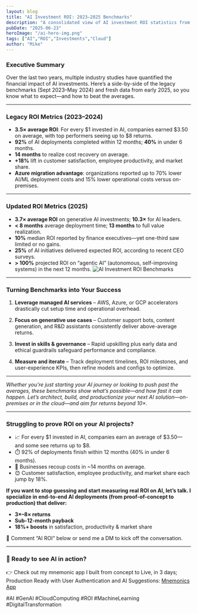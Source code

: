 ```yaml
---
layout: blog
title: "AI Investment ROI: 2023–2025 Benchmarks"
description: "A consolidated view of AI investment ROI statistics from foundational studies (2023–2024) and the latest findings (2025)."
pubDate: "2025-06-23"
heroImage: "/ai-hero-img.png"
tags: ["AI","ROI","Investments","Cloud"]
author: "Mike"
---
```


### Executive Summary

Over the last two years, multiple industry studies have quantified the financial impact of AI investments. Here’s a side-by-side of the legacy benchmarks (Sept 2023–May 2024) and fresh data from early 2025, so you know what to expect—and how to beat the averages.

---
### Legacy ROI Metrics (2023–2024)

- **3.5× average ROI**: For every \$1 invested in AI, companies earned \$3.50 on average, with top performers seeing up to \$8 returns.
- **92%** of AI deployments completed within 12 months; **40%** in under 6 months.
- **14 months** to realize cost recovery on average.
- **+18%** lift in customer satisfaction, employee productivity, and market share.
- **Azure migration advantage**: organizations reported up to 70% lower AI/ML deployment costs and 15% lower operational costs versus on-premises.

---

### Updated ROI Metrics (2025)

- **3.7× average ROI** on generative AI investments; **10.3×** for AI leaders.
- **< 8 months** average deployment time; **13 months** to full value realization.
- **10%** median ROI reported by finance executives—yet one-third saw limited or no gains.
- **25%** of AI initiatives delivered expected ROI, according to recent CEO surveys.
- **> 100%** projected ROI on “agentic AI” (autonomous, self-improving systems) in the next 12 months.
![AI Investment ROI Benchmarks](/2024-worktrend.png)
---

### Turning Benchmarks into Your Success

1. **Leverage managed AI services**
   – AWS, Azure, or GCP accelerators drastically cut setup time and operational overhead.

2. **Focus on generative use cases**
   – Customer support bots, content generation, and R&D assistants consistently deliver above-average returns.

3. **Invest in skills & governance**
   – Rapid upskilling plus early data and ethical guardrails safeguard performance and compliance.

4. **Measure and iterate**
   – Track deployment timelines, ROI milestones, and user-experience KPIs, then refine models and configs to optimize.
---

*Whether you’re just starting your AI journey or looking to push past the averages, these benchmarks show what’s possible—and how fast it can happen. Let’s architect, build, and productionize your next AI solution—on-premises or in the cloud—and aim for returns beyond 10×.*

---

### **Struggling to prove ROI on your AI projects?**

* 📈 For every \$1 invested in AI, companies earn an average of \$3.50—and some see returns up to \$8.
* ⏱️ 92% of deployments finish within 12 months (40% in under 6 months).
* 🔄 Businesses recoup costs in \~14 months on average.
* 😊 Customer satisfaction, employee productivity, and market share each jump by 18%.

**If you want to stop guessing and start measuring real ROI on AI, let’s talk. I specialize in end-to-end AI deployments (from proof-of-concept to production) that deliver:**
* **3×–8× returns**
* **Sub-12-month payback**
* **18%+ boosts** in satisfaction, productivity & market share

📩 Comment “AI ROI” below or send me a DM to kick off the conversation.

---

### 🚀 Ready to see AI in action?
👉 Check out my mnemonic app I built from concept to Live, in 3 days; Production Ready with User Authentication and AI Suggestions: [Mnemonics App](https://mnemonic.mikepfunk.com)

#AI #GenAI #CloudComputing #ROI #MachineLearning #DigitalTransformation